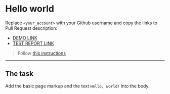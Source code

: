 # Hello world
Replace `<your_account>` with your Github username and copy the links to Pull Request description:
- [DEMO LINK](https://steveforde.github.io/layout_hello-world/)
- [TEST REPORT LINK](https://steveforde.github.io/layout_hello-world/report/html_report/)

> Follow [this instructions](https://mate-academy.github.io/layout_task-guideline/#how-to-solve-the-layout-tasks-on-github)
___

## The task 
Add the basic page markup and the text `Hello, world!` into the body.
